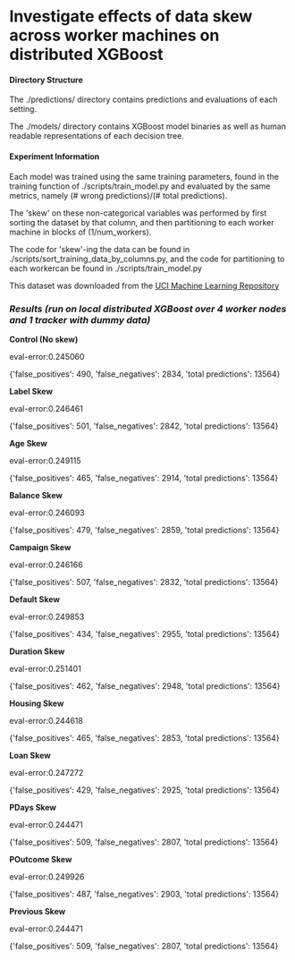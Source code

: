 # Investigate effects of data skew across worker machines on distributed XGBoost

  

#### Directory Structure

The ./predictions/ directory contains predictions and evaluations of each setting.

The ./models/ directory contains XGBoost model binaries as well as human readable representations of each decision tree.

  

#### Experiment Information

Each model was trained using the same training parameters, found in the training function of ./scripts/train_model.py and evaluated by the same metrics, namely (# wrong predictions)/(# total predictions).

  

The 'skew' on these non-categorical variables was performed by first sorting the dataset by that column, and then partitioning to each worker machine in blocks of (1/num_workers).

  

The code for 'skew'-ing the data can be found in ./scripts/sort_training_data_by_columns.py, and the code for partitioning to each workercan be found in ./scripts/train_model.py

  

This dataset was downloaded from the [UCI Machine Learning Repository](https://archive.ics.uci.edu/ml/datasets/Bank+Marketing#)

  
  

### _Results (run on local distributed XGBoost over 4 worker nodes and 1 tracker with dummy data)_

  

**Control (No skew)**

eval-error:0.245060

{'false_positives': 490, 'false_negatives': 2834, 'total predictions': 13564}

  

**Label Skew**

eval-error:0.246461

{'false_positives': 501, 'false_negatives': 2842, 'total predictions': 13564}

  

**Age Skew**

eval-error:0.249115

{'false_positives': 465, 'false_negatives': 2914, 'total predictions': 13564}

  

**Balance Skew**

eval-error:0.246093

{'false_positives': 479, 'false_negatives': 2859, 'total predictions': 13564}

  

**Campaign Skew**

eval-error:0.246166

{'false_positives': 507, 'false_negatives': 2832, 'total predictions': 13564}

  

**Default Skew**

eval-error:0.249853

{'false_positives': 434, 'false_negatives': 2955, 'total predictions': 13564}

  

**Duration Skew**

eval-error:0.251401

{'false_positives': 462, 'false_negatives': 2948, 'total predictions': 13564}

  

**Housing Skew**

eval-error:0.244618

{'false_positives': 465, 'false_negatives': 2853, 'total predictions': 13564}

  

**Loan Skew**

eval-error:0.247272

{'false_positives': 429, 'false_negatives': 2925, 'total predictions': 13564}

  

**PDays Skew**

eval-error:0.244471

{'false_positives': 509, 'false_negatives': 2807, 'total predictions': 13564}

  

**POutcome Skew**

eval-error:0.249926

{'false_positives': 487, 'false_negatives': 2903, 'total predictions': 13564}

  

**Previous Skew**

eval-error:0.244471

{'false_positives': 509, 'false_negatives': 2807, 'total predictions': 13564}